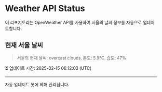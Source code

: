 
# Weather API Status

이 리포지토리는 OpenWeather API를 사용하여 서울의 날씨 정보를 자동으로 업데이트합니다.

## 현재 서울 날씨
> 서울의 현재 날씨: overcast clouds, 온도: 5.9°C, 습도: 47%

⏳ 업데이트 시간: 2025-02-15 06:12:03 (UTC)

---
자동 업데이트 봇에 의해 관리됩니다.
